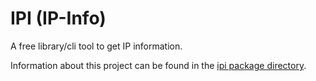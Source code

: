 # IPI (IP-Info)

A free library/cli tool to get IP information.

Information about this project can be found in the [ipi package directory](packages/ipi/).
